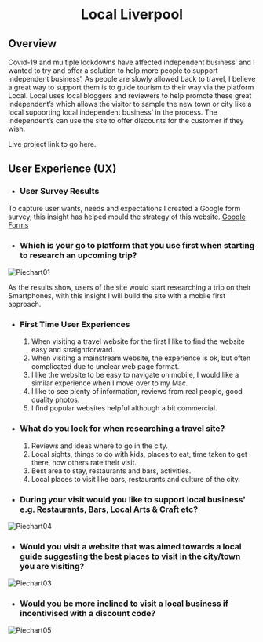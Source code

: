 <h1 align="center">Local Liverpool</h1> 

## **Overview**

Covid-19 and multiple lockdowns have affected independent business’ and I wanted to try and offer a solution to help more people to support independent business’.
As people are slowly allowed back to travel, I believe a great way to support them is to guide tourism to their way via the platform Local.
Local uses local bloggers and reviewers to help promote these great independent’s which allows the visitor to sample the new town or city like a local supporting local independent business’ in the process.
The independent’s can use the site to offer discounts for the customer if they wish.

Live project link to go here.

## **User Experience (UX)**

-  ### **User Survey Results**

To capture user wants, needs and expectations I created a Google form survey, this insight has helped mould the strategy of this website. [Google Forms](https://forms.gle/AtxQ6As6CqfijZLa6)

-  ### **Which is your go to platform that you use first when starting to research an upcoming trip?**
![Piechart01](/images/Piechart01.png)
   
   As the results show, users of the site would start researching a trip on their Smartphones, with this insight I will build the site with a mobile first approach.

-  ### **First Time User Experiences**
     1. When visiting a travel website for the first I like to find the website easy and straightforward.
     2. When visiting a mainstream website, the experience is ok, but often complicated due to unclear web page format.
     3. I like the website to be easy to navigate on mobile, I would like a similar experience when I move over to my Mac. 
     4. I like to see plenty of information, reviews from real people, good quality photos.
     5. I find popular websites helpful although a bit commercial.

-  ### **What do you look for when researching a travel site?**
     1. Reviews and ideas where to go in the city.
     2. Local sights, things to do with kids, places to eat, time taken to get there, how others rate their visit.
     3. Best area to stay, restaurants and bars, activities.
     4. Local places to visit like bars, restaurants and culture of the city.
     
-  ### **During your visit would you like to support local business' e.g. Restaurants, Bars, Local Arts & Craft etc?**

![Piechart04](/images/Piechart04.png)

-  ### **Would you visit a website that was aimed towards a local guide suggesting the best places to visit in the city/town you are visiting?**

![Piechart03](/images/Piechart03.png)

-  ### **Would you be more inclined to visit a local business if incentivised with a discount code?**

![Piechart05](/images/Piechart05.png)
